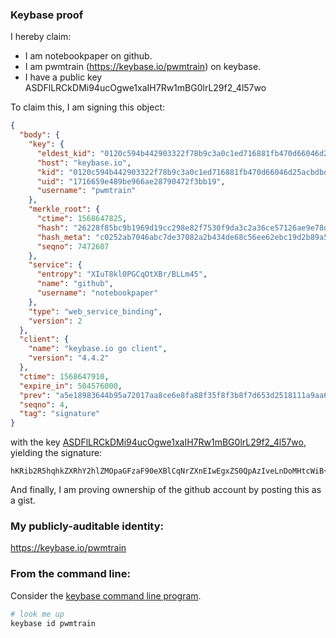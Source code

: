 ### Keybase proof

I hereby claim:

  * I am notebookpaper on github.
  * I am pwmtrain (https://keybase.io/pwmtrain) on keybase.
  * I have a public key ASDFlLRCkDMi94ucOgwe1xaIH7Rw1mBG0lrL29f2_4l57wo

To claim this, I am signing this object:

```json
{
  "body": {
    "key": {
      "eldest_kid": "0120c594b442903322f78b9c3a0c1ed716881fb470d66046d25acbdbd7f6ff8979ef0a",
      "host": "keybase.io",
      "kid": "0120c594b442903322f78b9c3a0c1ed716881fb470d66046d25acbdbd7f6ff8979ef0a",
      "uid": "1716659e489be966ae28790472f3bb19",
      "username": "pwmtrain"
    },
    "merkle_root": {
      "ctime": 1568647825,
      "hash": "26228f85bc9b1969d19cc298e82f7530f9da3c2a36ce57126ae9e78dcc442ad38eb6691414fdb50de9883c4776e229491b5c938a46e1df18b369cfceec0b7d04",
      "hash_meta": "c0252ab7046abc7de37082a2b434de68c56ee62ebc19d2b89a5dd42a6c282001",
      "seqno": 7472607
    },
    "service": {
      "entropy": "XIuT8kl0PGCqOtXBr/BLLm45",
      "name": "github",
      "username": "notebookpaper"
    },
    "type": "web_service_binding",
    "version": 2
  },
  "client": {
    "name": "keybase.io go client",
    "version": "4.4.2"
  },
  "ctime": 1568647910,
  "expire_in": 504576000,
  "prev": "a5e18983644b95a72017aa8ce6e8fa88f35f8f3b8f7d653d2518111a9aa6a1ec",
  "seqno": 4,
  "tag": "signature"
}
```

with the key [ASDFlLRCkDMi94ucOgwe1xaIH7Rw1mBG0lrL29f2_4l57wo](https://keybase.io/pwmtrain), yielding the signature:

```
hKRib2R5hqhkZXRhY2hlZMOpaGFzaF90eXBlCqNrZXnEIwEgxZS0QpAzIveLnDoMHtcWiB+0cNZgRtJay9vX9v+Jee8Kp3BheWxvYWTESpcCBMQgpeGJg2RLlacgF6qM5uj6iPNfjzuPfWU9JRgRGpqmoezEINNmnI5596uafZ/VjzqrGZJscD8OacuB6WDJ8au2Nea2AgHCo3NpZ8RAboDjVGpOjtznjIdMtAgovNIHUFfy+ku199SJtLzo6ANqPgEXT1hJZCcGGoMD3jPQ6SFImzxOKzP54wrsoBWQBahzaWdfdHlwZSCkaGFzaIKkdHlwZQildmFsdWXEIIx/GItzg8WEcWfrh5wBmlJMhhbfoaKpovURFFFvk2JKo3RhZ80CAqd2ZXJzaW9uAQ==

```

And finally, I am proving ownership of the github account by posting this as a gist.

### My publicly-auditable identity:

https://keybase.io/pwmtrain

### From the command line:

Consider the [keybase command line program](https://keybase.io/download).

```bash
# look me up
keybase id pwmtrain
```
